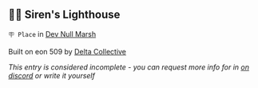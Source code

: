 ## 🧜‍♀️ Siren's Lighthouse

`🪧 Place` in [Dev Null Marsh](../refs/dev_null_marsh.md)

Built on eon 509 by [Delta Collective](../refs/delta_collective.md)

_This entry is considered incomplete - you can request more info for in [on discord](<https://discord.com/channels/562910943848169472/1173922660489633802>) or write it yourself_

<!---
keywords:  dc, dev null marsh
aliases: 
-->